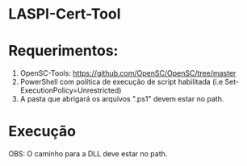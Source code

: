 # LASPI-Cert-Tool


# Requerimentos:

1. OpenSC-Tools: https://github.com/OpenSC/OpenSC/tree/master
2. PowerShell com política de execução de script habilitada (i.e Set-ExecutionPolicy=Unrestricted)
3. A pasta que abrigará os arquivos ".ps1" devem estar no path.

# Execução

OBS: O caminho para a DLL deve estar no path.